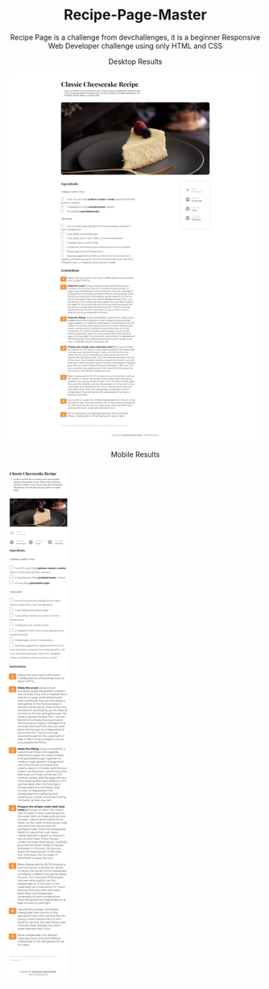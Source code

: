 <h1 align="center">Recipe-Page-Master</h1>
<p align="center">Recipe Page is a challenge from devchallenges, it is a beginner Responsive Web Developer challenge using only HTML and CSS</p>
<p align="center">Desktop Results</p>
<img src="imgs/Recipe Results desktop.png">
<p align="center">Mobile Results</p>
<img src="imgs/Recipe Results mobilepng.png">
